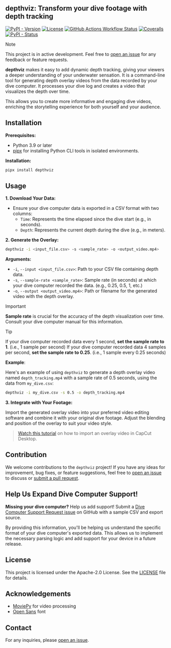 ## depthviz: Transform your dive footage with depth tracking

[![PyPI - Version](https://img.shields.io/pypi/v/depthviz)](https://pypi.org/project/depthviz/) [![License](https://img.shields.io/github/license/noppanut15/depthviz)](LICENSE) [![GitHub Actions Workflow Status](https://img.shields.io/github/actions/workflow/status/noppanut15/depthviz/deploy.yaml)](https://github.com/noppanut15/depthviz/actions) [![Coveralls](https://img.shields.io/coveralls/github/noppanut15/depthviz?logo=coveralls)](https://coveralls.io/github/noppanut15/depthviz) [![PyPI - Status](https://img.shields.io/pypi/status/depthviz)](https://pypi.org/project/depthviz/)




> [!NOTE]
> This project is in active development. Feel free to [open an issue](https://github.com/noppanut15/depthviz/issues) for any feedback or feature requests.

**depthviz** makes it easy to add dynamic depth tracking, giving your viewers a deeper understanding of your underwater sensation. It is a command-line tool for generating depth overlay videos from the data recorded by your dive computer. It processes your dive log and creates a video that visualizes the depth over time.

This allows you to create more informative and engaging dive videos, enriching the storytelling experience for both yourself and your audience.

## Installation

**Prerequisites:**

* Python 3.9 or later
* [pipx](https://pipx.pypa.io/stable/installation/) for installing Python CLI tools in isolated environments.

**Installation:**

```bash
pipx install depthviz
```

## Usage

**1. Download Your Data:**

* Ensure your dive computer data is exported in a CSV format with two columns:
    * `Time`: Represents the time elapsed since the dive start (e.g., in seconds).
    * `Depth`: Represents the current depth during the dive (e.g., in meters).

**2. Generate the Overlay:**

```bash
depthviz -i <input_file.csv> -s <sample_rate> -o <output_video.mp4>
```

**Arguments:**

* `-i`, `--input <input_file.csv>`: Path to your CSV file containing depth data. 
* `-s`, `--sample-rate <sample_rate>`: Sample rate (in seconds) at which your dive computer recorded the data. (e.g., 0.25, 0.5, 1, etc.)
* `-o`, `--output <output_video.mp4>`: Path or filename for the generated video with the depth overlay.

> [!IMPORTANT]
> **Sample rate** is crucial for the accuracy of the depth visualization over time. Consult your dive computer manual for this information.

> [!TIP]
> If your dive computer recorded data every 1 second, **set the sample rate to 1**. (i.e., 1 sample per second) If your dive computer recorded data 4 samples per second, **set the sample rate to 0.25**. (i.e., 1 sample every 0.25 seconds)

**Example**:

Here's an example of using `depthviz` to generate a depth overlay video named `depth_tracking.mp4` with a sample rate of 0.5 seconds, using the data from `my_dive.csv`:

```bash
depthviz -i my_dive.csv -s 0.5 -o depth_tracking.mp4
```

**3. Integrate with Your Footage:**

Import the generated overlay video into your preferred video editing software and combine it with your original dive footage. Adjust the blending and position of the overlay to suit your video style. 
> [Watch this tutorial](https://www.youtube.com/watch?v=ZggKrWk98Ag) on how to import an overlay video in CapCut Desktop.


## Contribution

We welcome contributions to the `depthviz` project! If you have any ideas for improvement, bug fixes, or feature suggestions, feel free to [open an issue](https://github.com/noppanut15/depthviz/issues) to discuss or [submit a pull request](https://github.com/noppanut15/depthviz/pulls).

## Help Us Expand Dive Computer Support!

**Missing your dive computer?** Help us add support! Submit a [Dive Computer Support Request issue](https://github.com/noppanut15/depthviz/issues) on GitHub with a sample CSV and export source.

By providing this information, you'll be helping us understand the specific format of your dive computer's exported data. This allows us to implement the necessary parsing logic and add support for your device in a future release.

## License

This project is licensed under the Apache-2.0 License. See the [LICENSE](LICENSE) file for details.

## Acknowledgements

- [MoviePy](https://github.com/Zulko/moviepy) for video processing
- [Open Sans](https://github.com/googlefonts/opensans) font

## Contact

For any inquiries, please [open an issue](https://github.com/noppanut15/depthviz/issues).

